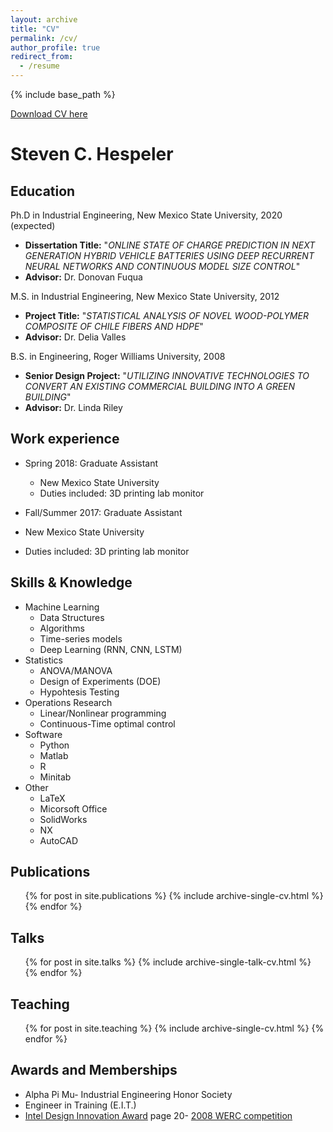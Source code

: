 ```yaml
---
layout: archive
title: "CV"
permalink: /cv/
author_profile: true
redirect_from:
  - /resume
---
```


{% include base_path %}

[Download CV here](http://Tov-Nephesh.github.io/files/Curriculum_Vitae_2020__Research__wo_references_.pdf)

# Steven C. Hespeler



Education
-----
Ph.D in Industrial Engineering, New Mexico State University, 2020 (expected)
  * **Dissertation Title:** "*ONLINE STATE OF CHARGE PREDICTION IN NEXT GENERATION HYBRID VEHICLE BATTERIES USING DEEP RECURRENT NEURAL NETWORKS AND CONTINUOUS MODEL SIZE CONTROL*"
  * **Advisor:** Dr. Donovan Fuqua <br>

M.S. in Industrial Engineering, New Mexico State University, 2012
 * **Project Title:** "*STATISTICAL ANALYSIS OF NOVEL WOOD-POLYMER COMPOSITE OF CHILE FIBERS AND HDPE*"
 * **Advisor:** Dr. Delia Valles <br>

B.S. in Engineering, Roger Williams University, 2008
  * **Senior Design Project:** "*UTILIZING INNOVATIVE TECHNOLOGIES TO CONVERT AN EXISTING COMMERCIAL BUILDING INTO A GREEN BUILDING*"
  * **Advisor:** Dr. Linda Riley

Work experience
-----
* Spring 2018: Graduate Assistant
  * New Mexico State University
  * Duties included: 3D printing lab monitor

* Fall/Summer 2017: Graduate Assistant
 * New Mexico State University
 * Duties included: 3D printing lab monitor
  
Skills & Knowledge
-----
* Machine Learning
  * Data Structures
  * Algorithms
  * Time-series models
  * Deep Learning (RNN, CNN, LSTM)
* Statistics
  * ANOVA/MANOVA
  * Design of Experiments (DOE)
  * Hypohtesis Testing
* Operations Research
  * Linear/Nonlinear programming
  * Continuous-Time optimal control
* Software
  * Python
  * Matlab
  * R
  * Minitab
* Other
  * LaTeX
  * Micorsoft Office
  * SolidWorks
  * NX 
  * AutoCAD

Publications
-----
  <ul>{% for post in site.publications %}
    {% include archive-single-cv.html %}
  {% endfor %}</ul>
  
Talks
-----
  <ul>{% for post in site.talks %}
    {% include archive-single-talk-cv.html %}
  {% endfor %}</ul>
  
Teaching
-----
  <ul>{% for post in site.teaching %}
    {% include archive-single-cv.html %}
  {% endfor %}</ul>
  
Awards and Memberships
-----
* Alpha Pi Mu- Industrial Engineering Honor Society
* Engineer in Training (E.I.T.)
* [Intel Design Innovation Award](https://www.rwu.edu/sites/default/files/rwumagazine_inaugural.pdf) page 20- [2008 WERC competition](https://iee.nmsu.edu/outreach/events/past-years/2008-2/)



```python

```
